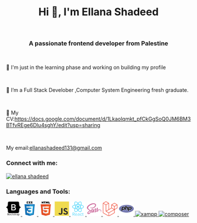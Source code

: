 <h1 align="center">Hi 👋, I'm Ellana Shadeed</h1>

<br>

<h3 align="center">A passionate frontend developer from Palestine</h3>

<br>

🔭 I'm just in the learning phase and working on building my profile

<br>

🌱 I’m a Full Stack Develober ,Computer System Engineering fresh graduate.

<br>

💬 My CV:https://docs.google.com/document/d/1Lkaolqmkt_pfCkGgSoQ0JM6BM3BTfvREge6Dlu4sghY/edit?usp=sharing

<br>

  My email:ellanashadeed131@gmail.com



<h3 align="left">Connect with me:</h3>

<p align="left">

<a href="https://linkedin.com/in/ellana shadeed" target="blank"><img align="center" src="https://raw.githubusercontent.com/rahuldkjain/github-profile-readme-generator/master/src/images/icons/Social/linked-in-alt.svg" alt="ellana shadeed" height="30" width="40" /></a>

</p>



<h3 align="left">Languages and Tools:</h3>

<p align="left"> <a href="https://getbootstrap.com" target="_blank" rel="noreferrer"> <img src="https://raw.githubusercontent.com/devicons/devicon/master/icons/bootstrap/bootstrap-plain-wordmark.svg" alt="bootstrap" width="40" height="40"/> </a> <a href="https://www.w3schools.com/css/" target="_blank" rel="noreferrer"> <img src="https://raw.githubusercontent.com/devicons/devicon/master/icons/css3/css3-original-wordmark.svg" alt="css3" width="40" height="40"/> </a> <a href="https://www.w3.org/html/" target="_blank" rel="noreferrer"> <img src="https://raw.githubusercontent.com/devicons/devicon/master/icons/html5/html5-original-wordmark.svg" alt="html5" width="40" height="40"/> </a> <a href="https://developer.mozilla.org/en-US/docs/Web/JavaScript" target="_blank" rel="noreferrer"> <img src="https://raw.githubusercontent.com/devicons/devicon/master/icons/javascript/javascript-original.svg" alt="javascript" width="40" height="40"/> </a> <a href="https://reactjs.org/" target="_blank" rel="noreferrer"> <img src="https://raw.githubusercontent.com/devicons/devicon/master/icons/react/react-original-wordmark.svg" alt="react" width="40" height="40"/> </a> <a href="https://sass-lang.com" target="_blank" rel="noreferrer"> <img src="https://raw.githubusercontent.com/devicons/devicon/master/icons/sass/sass-original.svg" alt="sass" width="40" height="40"/> </a>
<a href="https://laravel.com/" target="_blank" rel="noreferrer"> <img src="https://raw.githubusercontent.com/devicons/devicon/master/icons/laravel/laravel-original.svg
" alt="laravel" width="40" height="40"/> </a>
  <a href="https://www.php.net/" target="_blank" rel="noreferrer"> <img src="https://raw.githubusercontent.com/devicons/devicon/master/icons/php/php-original.svg
" alt="php" width="40" height="40"/> </a>
  <a href="https://www.apachefriends.org/" target="_blank" rel="noreferrer"> <img src="https://www.google.com/imgres?imgurl=https%3A%2F%2Fdwinar.web.id%2Fwp-content%2Fuploads%2F2019%2F06%2Fdownload-1.jpeg&imgrefurl=https%3A%2F%2Fdwinar.web.id%2F2019%2F06%2F21%2Fcara-install-xampp-di-opensuse-15-1%2F&tbnid=QKbjQN4D0V6tuM&vet=10CAQQxiAoA2oXChMIiJeyl7OE_QIVAAAAAB0AAAAAEAY..i&docid=ZBINbpoJ7xEdZM&w=536&h=678&itg=1&q=xampp&ved=0CAQQxiAoA2oXChMIiJeyl7OE_QIVAAAAAB0AAAAAEAY
" alt="xampp" width="40" height="40"/> </a>
  <a href="https://getcomposer.org/" target="_blank" rel="noreferrer"> <img src=https://getcomposer.org/img/logo-composer-transparent4.png
" alt="composer" width="40" height="40"/> </a>


</p>

